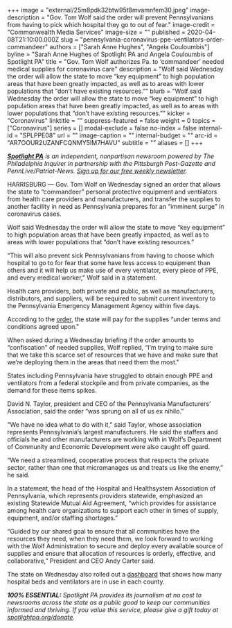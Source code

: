 +++
image = "external/25m8pdk32btw95t8mvamnfem30.jpeg"
image-description = "Gov. Tom Wolf said the order will prevent Pennsylvanians from having to pick which hospital they go to out of fear."
image-credit = "Commonwealth Media Services"
image-size = ""
published = 2020-04-08T21:10:00.000Z
slug = "pennsylvania-coronavirus-ppe-ventilators-order-commandeer"
authors = ["Sarah Anne Hughes", "Angela Couloumbis"]
byline = "Sarah Anne Hughes of Spotlight PA and Angela Couloumbis of Spotlight PA"
title = "Gov. Tom Wolf authorizes Pa. to ‘commandeer’ needed medical supplies for coronavirus care"
description = "Wolf said Wednesday the order will allow the state to move “key equipment” to high population areas that have been greatly impacted, as well as to areas with lower populations that “don’t have existing resources.”"
blurb = "Wolf said Wednesday the order will allow the state to move “key equipment” to high population areas that have been greatly impacted, as well as to areas with lower populations that “don’t have existing resources.”"
kicker = "Coronavirus"
linktitle = ""
suppress-featured = false
weight = 0
topics = ["Coronavirus"]
series = []
modal-exclude = false
no-index = false
internal-id = "SPLPPE08"
url = ""
image-caption = ""
internal-budget = ""
arc-id = "AR7OOUR2UZANFCQNMY5IM7HAVU"
subtitle = ""
aliases = []
+++

<a href="https://lesspage.com/"><i><b>Spotlight PA</b></i></a><i> is an independent, nonpartisan newsroom powered by The Philadelphia Inquirer in partnership with the Pittsburgh Post-Gazette and PennLive/Patriot-News. </i><a href="https://lesspage.com/newsletters"><i>Sign up for our free weekly newsletter</i></a><i>.</i>

HARRISBURG — Gov. Tom Wolf on Wednesday signed an order that allows the state to “commandeer” personal protective equipment and ventilators from health care providers and manufacturers, and transfer the supplies to another facility in need as Pennsylvania prepares for an “imminent surge” in coronavirus cases.

Wolf said Wednesday the order will allow the state to move “key equipment” to high population areas that have been greatly impacted, as well as to areas with lower populations that “don’t have existing resources.”

“This will also prevent sick Pennsylvanians from having to choose which hospital to go to for fear that some have less access to equipment than others and it will help us make use of every ventilator, every piece of PPE, and every medical worker," Wolf said in a statement.

Health care providers, both private and public, as well as manufacturers, distributors, and suppliers, will be required to submit current inventory to the Pennsylvania Emergency Management Agency within five days.

According to the <a href="https://www.governor.pa.gov/wp-content/uploads/2020/04/20200408-GOV-Critical-Medical-Resources-Order.pdf" target=_blank>order</a>, the state will pay for the supplies “under terms and conditions agreed upon."

<script src="https://lesspage.com/embed.js" async></script><div data-spl-embed-version="1" data-spl-src="https://lesspage.com/embeds/donate/"></div>


When asked during a Wednesday briefing if the order amounts to “confiscation” of needed supplies, Wolf replied, “I’m trying to make sure that we take this scarce set of resources that we have and make sure that we’re deploying them in the areas that need them the most."

States including Pennsylvania have struggled to obtain enough PPE and ventilators from a federal stockpile and from private companies, as the demand for these items spikes.

David N. Taylor, president and CEO of the Pennsylvania Manufacturers’ Association, said the order “was sprung on all of us ex nihilo.”

"We have no idea what to do with it,” said Taylor, whose association represents Pennsylvania’s largest manufacturers. He said the staffers and officials he and other manufacturers are working with in Wolf’s Department of Community and Economic Development were also caught off guard.

“We need a streamlined, cooperative process that respects the private sector, rather than one that micromanages us and treats us like the enemy,” he said.

In a statement, the head of the Hospital and Healthsystem Association of Pennsylvania, which represents providers statewide, emphasized an existing Statewide Mutual Aid Agreement, “which provides for assistance among health care organizations to support each other in times of supply, equipment, and/or staffing shortages.”

“Guided by our shared goal to ensure that all communities have the resources they need, when they need them, we look forward to working with the Wolf Administration to secure and deploy every available source of supplies and ensure that allocation of resources is orderly, effective, and collaborative,” President and CEO Andy Carter said.

The state on Wednesday also rolled out a <a href="https://www.arcgis.com/apps/opsdashboard/index.html#/85054b06472e4208b02285b8557f24cf" target=_blank>dashboard</a> that shows how many hospital beds and ventilators are in use in each county.

<i><b>100% ESSENTIAL:</b></i><i> Spotlight PA provides its journalism at no cost to newsrooms across the state as a public good to keep our communities informed and thriving. If you value this service, please give a gift today at </i><a href="https://lesspage.com/donate"><i>spotlightpa.org/donate</i></a><i>.</i>

<script src="https://lesspage.com/embed.js" async></script><div data-spl-embed-version="1" data-spl-src="https://lesspage.com/embeds/tips/?tip_text=Do%20you%20have%20a%20tip%20about%20%3Cb%3Ehow%20Pa.'s%20government%20is%20responding%20to%20the%20coronavirus%3C%2Fb%3E%3F%20Tell%20us."></div>
